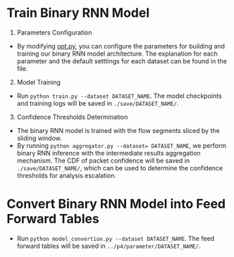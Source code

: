 # Train Binary RNN Model

1. Parameters Configuration

* By modifying [opt.py](https://github.com/InspiringGroup-Lab/Brain-on-Switch/blob/main/model/opts.py), you can configure the parameters for building and training our binary RNN model architecture. The explanation for each parameter and the default setttings for each dataset can be found in the file.

2. Model Training

* Run `python train.py --dataset DATASET_NAME`. The model checkpoints and training logs will be saved in `./save/DATASET_NAME/`.

3. Confidence Thresholds Determination

* The binary RNN model is trained with the flow segments sliced by the sliding window.
* By running `python aggregator.py --dataset= DATASET_NAME`, we perform binary RNN inference with the intermediate results aggregation mechanism. The CDF of packet confidence will be saved in `./save/DATASET_NAME/`, which can be used to determine the confidence thresholds for analysis escalation.

# Convert Binary RNN Model into Feed Forward Tables

* Run `python model_convertion.py --dataset DATASET_NAME`. The feed forward tables will be saved in `../p4/parameter/DATASET_NAME/`.
